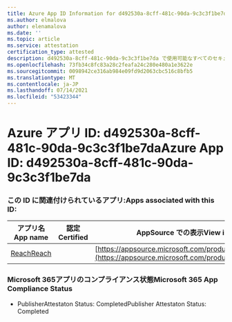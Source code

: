```yaml
---
title: Azure App ID Information for d492530a-8cff-481c-90da-9c3c3f1be7da
ms.author: elmalova
author: elenamalova
ms.date: ''
ms.topic: article
ms.service: attestation
certification_type: attested
description: d492530a-8cff-481c-90da-9c3c3f1be7da で使用可能なすべてのセキュリティおよびコンプライアンス情報。
ms.openlocfilehash: 73fb34c8fc83a28c2feafa24c280e480a1e3622e
ms.sourcegitcommit: 0098942ce316ab984e09fd9d2063cbc516c8bfb5
ms.translationtype: MT
ms.contentlocale: ja-JP
ms.lasthandoff: 07/14/2021
ms.locfileid: "53423344"
---
```

# <a name="azure-app-id-d492530a-8cff-481c-90da-9c3c3f1be7da"></a><span data-ttu-id="a5a5a-103">Azure アプリ ID: d492530a-8cff-481c-90da-9c3c3f1be7da</span><span class="sxs-lookup"><span data-stu-id="a5a5a-103">Azure App ID: d492530a-8cff-481c-90da-9c3c3f1be7da</span></span>


### <a name="apps-associated-with-this-id"></a><span data-ttu-id="a5a5a-104">この ID に関連付けられているアプリ:</span><span class="sxs-lookup"><span data-stu-id="a5a5a-104">Apps associated with this ID:</span></span>
| <span data-ttu-id="a5a5a-105">**アプリ名**</span><span class="sxs-lookup"><span data-stu-id="a5a5a-105">**App name**</span></span> | <span data-ttu-id="a5a5a-106">**認定**</span><span class="sxs-lookup"><span data-stu-id="a5a5a-106">**Certified**</span></span> | <span data-ttu-id="a5a5a-107">**AppSource での表示**</span><span class="sxs-lookup"><span data-stu-id="a5a5a-107">**View in AppSource**</span></span> |
|-|-|-|
| [<span data-ttu-id="a5a5a-108">Reach</span><span class="sxs-lookup"><span data-stu-id="a5a5a-108">Reach</span></span>](https://docs.microsoft.com/en-us/microsoft-365-app-certification/forward/WA200002045) |  | [https://appsource.microsoft.com/product/office/WA200002045](https://appsource.microsoft.com/product/office/WA200002045) |

### <a name="microsoft-365-app-compliance-status"></a><span data-ttu-id="a5a5a-109">Microsoft 365アプリのコンプライアンス状態</span><span class="sxs-lookup"><span data-stu-id="a5a5a-109">Microsoft 365 App Compliance Status</span></span>
- <span data-ttu-id="a5a5a-110">PublisherAttestaton Status: Completed</span><span class="sxs-lookup"><span data-stu-id="a5a5a-110">Publisher Attestaton Status: Completed</span></span>

